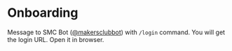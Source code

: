 # Onboarding

Message to SMC Bot ([@makersclubbot](http://telegram.me/makersclubbot)) with `/login` command. You will get the login URL. Open it in browser.
